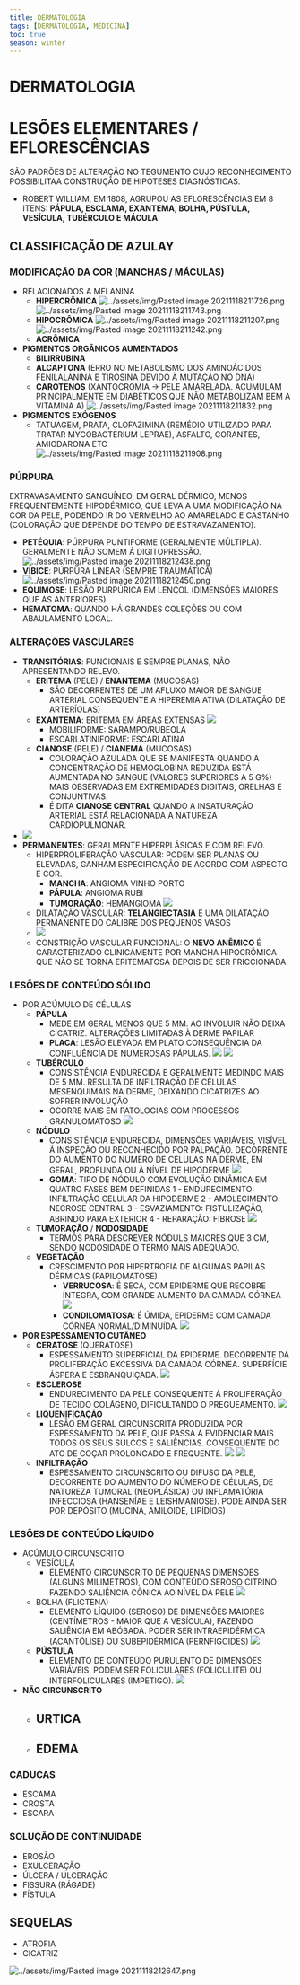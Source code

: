 ```yaml
---
title: DERMATOLOGIA
tags: [DERMATOLOGIA, MEDICINA]
toc: true
season: winter
---
```


# DERMATOLOGIA

# LESÕES ELEMENTARES / EFLORESCÊNCIAS
SÃO PADRÕES DE ALTERAÇÃO NO TEGUMENTO CUJO RECONHECIMENTO POSSIBILITAA CONSTRUÇÃO DE HIPÓTESES DIAGNÓSTICAS.
- ROBERT WILLIAM, EM 1808, AGRUPOU AS EFLORESCÊNCIAS EM 8 ITENS: **PÁPULA, ESCLAMA, EXANTEMA, BOLHA, PÚSTULA, VESÍCULA, TUBÉRCULO E MÁCULA**

## CLASSIFICAÇÃO DE AZULAY
### MODIFICAÇÃO DA COR (MANCHAS / MÁCULAS)
- RELACIONADOS A MELANINA
	- **HIPERCRÔMICA**
	![../assets/img/Pasted image 20211118211726.png](../assets/img/Pasted%20image%2020211118211726.png)
	![../assets/img/Pasted image 20211118211743.png](../assets/img/Pasted%20image%2020211118211743.png)
	- **HIPOCRÔMICA**
	![../assets/img/Pasted image 20211118211207.png](../assets/img/Pasted%20image%2020211118211207.png)
	![../assets/img/Pasted image 20211118211242.png](../assets/img/Pasted%20image%2020211118211242.png)
	- **ACRÔMICA**
- **PIGMENTOS ORGÂNICOS AUMENTADOS**
	- **BILIRRUBINA**
	- **ALCAPTONA** (ERRO NO METABOLISMO DOS AMINOÁCIDOS FENILALANINA E TIROSINA DEVIDO À MUTAÇÃO NO DNA)
	- **CAROTENOS** (XANTOCROMIA -> PELE AMARELADA. ACUMULAM PRINCIPALMENTE EM DIABÉTICOS QUE NÃO METABOLIZAM BEM A VITAMINA A)
	![../assets/img/Pasted image 20211118211832.png](../assets/img/Pasted%20image%2020211118211832.png)
- **PIGMENTOS EXÓGENOS**
	- TATUAGEM, PRATA, CLOFAZIMINA (REMÉDIO UTILIZADO PARA TRATAR MYCOBACTERIUM LEPRAE), ASFALTO, CORANTES, AMIODARONA ETC
	![../assets/img/Pasted image 20211118211908.png](../assets/img/Pasted%20image%2020211118211908.png)

### PÚRPURA
EXTRAVASAMENTO SANGUÍNEO, EM GERAL DÉRMICO, MENOS FREQUENTEMENTE HIPODÉRMICO, QUE LEVA A UMA MODIFICAÇÃO NA COR DA PELE, PODENDO IR DO VERMELHO AO AMARELADO E CASTANHO (COLORAÇÃO QUE DEPENDE DO TEMPO DE ESTRAVAZAMENTO).

- **PETÉQUIA**: PÚRPURA PUNTIFORME (GERALMENTE MÚLTIPLA). GERALMENTE NÃO SOMEM Á DIGITOPRESSÃO.
![../assets/img/Pasted image 20211118212438.png](../assets/img/Pasted%20image%2020211118212438.png)
- **VÍBICE**: PÚRPURA LINEAR (SEMPRE TRAUMÁTICA)
![../assets/img/Pasted image 20211118212450.png](../assets/img/Pasted%20image%2020211118212450.png)
- **EQUIMOSE**: LESÃO PURPÚRICA EM LENÇOL (DIMENSÕES MAIORES QUE AS ANTERIORES)
- **HEMATOMA**: QUANDO HÁ GRANDES COLEÇÕES OU COM ABAULAMENTO LOCAL.

### ALTERAÇÕES VASCULARES
- **TRANSITÓRIAS**: FUNCIONAIS E SEMPRE PLANAS, NÃO APRESENTANDO RELEVO. 
	- **ERITEMA** (PELE) / **ENANTEMA** (MUCOSAS)
		- SÃO DECORRENTES DE UM AFLUXO MAIOR DE SANGUE ARTERIAL CONSEQUENTE A HIPEREMIA ATIVA (DILATAÇÃO DE ARTERÍOLAS)
	- **EXANTEMA**: ERITEMA EM ÁREAS EXTENSAS
	![](../assets/img/Pasted%20image%2020211118214911.png)
		- MOBILIFORME: SARAMPO/RUBEOLA
		- ESCARLATINIFORME: ESCARLATINA
	- **CIANOSE** (PELE) / **CIANEMA** (MUCOSAS)
		- COLORAÇÃO AZULADA QUE SE MANIFESTA QUANDO A CONCENTRAÇÃO DE HEMOGLOBINA REDUZIDA ESTÁ AUMENTADA NO SANGUE (VALORES SUPERIORES A 5 G%) MAIS OBSERVADAS EM EXTREMIDADES DIGITAIS, ORELHAS E CONJUNTIVAS.
		- É DITA **CIANOSE CENTRAL** QUANDO A INSATURAÇÃO ARTERIAL ESTÁ RELACIONADA A NATUREZA CARDIOPULMONAR.
- ![](../assets/img/Pasted%20image%2020211118214953.png)
- **PERMANENTES**: GERALMENTE HIPERPLÁSICAS E COM RELEVO.
	- HIPERPROLIFERAÇÃO VASCULAR: PODEM SER PLANAS OU ELEVADAS, GANHAM ESPECIFICAÇÃO DE ACORDO COM ASPECTO E COR.
		- **MANCHA**: ANGIOMA VINHO PORTO
		- **PÁPULA**: ANGIOMA RUBI
		- **TUMORAÇÃO**: HEMANGIOMA
		![](../assets/img/Pasted%20image%2020211118215018.png)
	- DILATAÇÃO VASCULAR: **TELANGIECTASIA** É UMA DILATAÇÃO PERMANENTE DO CALIBRE DOS PEQUENOS VASOS
	- ![](../assets/img/Pasted%20image%2020211118215038.png)
	- CONSTRIÇÃO VASCULAR FUNCIONAL: O **NEVO ANÊMICO** É CARACTERIZADO CLINICAMENTE POR MANCHA HIPOCRÔMICA QUE NÃO SE TORNA ERITEMATOSA DEPOIS DE SER FRICCIONADA.

### LESÕES DE CONTEÚDO SÓLIDO
- POR ACÚMULO DE CÉLULAS
	- **PÁPULA**
		- MEDE EM GERAL MENOS QUE 5 MM. AO INVOLUIR NÃO DEIXA CICATRIZ. ALTERAÇÕES LIMITADAS À DERME PAPILAR
		- **PLACA**: LESÃO ELEVADA EM PLATO CONSEQUÊNCIA DA CONFLUÊNCIA DE NUMEROSAS PÁPULAS.
		![](../assets/img/Pasted%20image%2020211118215904.png)
		![](../assets/img/Pasted%20image%2020211118215933.png)
	- **TUBÉRCULO**
		- CONSISTÊNCIA ENDURECIDA E GERALMENTE MEDINDO MAIS DE 5 MM. RESULTA DE INFILTRAÇÃO DE CÉLULAS MESENQUIMAIS NA DERME, DEIXANDO CICATRIZES AO SOFRER INVOLUÇÃO
		- OCORRE MAIS EM PATOLOGIAS COM PROCESSOS GRANULOMATOSO
		![](../assets/img/Pasted%20image%2020211118220234.png)
	- **NÓDULO**
		- CONSISTÊNCIA ENDURECIDA, DIMENSÕES VARIÁVEIS, VISÍVEL Á INSPEÇÃO OU RECONHECIDO POR PALPAÇÃO. DECORRENTE DO AUMENTO DO NÚMERO DE CÉLULAS NA DERME, EM GERAL, PROFUNDA OU À NÍVEL DE HIPODERME
		![](../assets/img/Pasted%20image%2020211118220250.png)
		- **GOMA**: TIPO DE NÓDULO COM EVOLUÇÃO DINÂMICA EM QUATRO FASES BEM DEFINIDAS
			1 - ENDURECIMENTO: INFILTRAÇÃO CELULAR DA HIPODERME
			2 - AMOLECIMENTO: NECROSE CENTRAL
			3 - ESVAZIAMENTO: FISTULIZAÇÃO, ABRINDO PARA EXTERIOR
			4 - REPARAÇÃO: FIBROSE
			![](../assets/img/Pasted%20image%2020211118220500.png)
	- **TUMORAÇÃO** / **NODOSIDADE**
		- TERMOS PARA DESCREVER NÓDULS MAIORES QUE 3 CM, SENDO NODOSIDADE O TERMO MAIS ADEQUADO.
	- **VEGETAÇÃO**
		- CRESCIMENTO POR HIPERTROFIA DE ALGUMAS PAPILAS DÉRMICAS (PAPILOMATOSE)
			- **VERRUCOSA**: É SECA, COM EPIDERME QUE RECOBRE ÍNTEGRA, COM GRANDE AUMENTO DA CAMADA CÓRNEA
			![](../assets/img/Pasted%20image%2020211118220723.png)
			- **CONDILOMATOSA**: É ÚMIDA, EPIDERME COM CAMADA CÓRNEA NORMAL/DIMINUÍDA.
			![](../assets/img/Pasted%20image%2020211118220734.png)
- **POR ESPESSAMENTO CUTÂNEO**
	- **CERATOSE** (QUERATOSE)
		- ESPESSAMENTO SUPERFICIAL DA EPIDERME. DECORRENTE DA PROLIFERAÇÃO EXCESSIVA DA CAMADA CÓRNEA. SUPERFÍCIE ÁSPERA E ESBRANQUIÇADA.
		![](../assets/img/Pasted%20image%2020211118220843.png)
	- **ESCLEROSE**
		- ENDURECIMENTO DA PELE CONSEQUENTE Á PROLIFERAÇÃO DE TECIDO COLÁGENO, DIFICULTANDO O PREGUEAMENTO.
		![](../assets/img/Pasted%20image%2020211118221025.png)
	- **LIQUENIFICAÇÃO**
		- LESÃO EM GERAL CIRCUNSCRITA PRODUZIDA POR ESPESSAMENTO DA PELE, QUE PASSA A EVIDENCIAR MAIS TODOS OS SEUS SULCOS E SALIÊNCIAS. CONSEQUENTE DO ATO DE COÇAR PROLONGADO E FREQUENTE.
		![](../assets/img/Pasted%20image%2020211118221036.png)
		![](../assets/img/Pasted%20image%2020211118221050.png)
	- **INFILTRAÇÃO**
		- ESPESSAMENTO CIRCUNSCRITO OU DIFUSO DA PELE, DECORRENTE DO AUMENTO DO NÚMERO DE CÉLULAS, DE NATUREZA TUMORAL (NEOPLÁSICA) OU INFLAMATÓRIA INFECCIOSA (HANSENÍAE E LEISHMANIOSE). PODE AINDA SER POR DEPÓSITO (MUCINA, AMILOIDE, LIPÍDIOS)

### LESÕES DE CONTEÚDO LÍQUIDO
- ACÚMULO CIRCUNSCRITO
	- VESÍCULA
		- ELEMENTO CIRCUNSCRITO DE PEQUENAS DIMENSÕES (ALGUNS MILIMETROS), COM CONTEÚDO SEROSO CITRINO FAZENDO SALIÊNCIA CÔNICA AO NÍVEL DA PELE
		![](../assets/img/Pasted%20image%2020211118221459.png)
	- BOLHA (FLICTENA)
		- ELEMENTO LÍQUIDO (SEROSO) DE DIMENSÕES MAIORES (CENTÍMETROS - MAIOR QUE A VESÍCULA), FAZENDO SALIÊNCIA EM ABÓBADA. PODER SER INTRAEPIDÉRMICA (ACANTÓLISE) OU SUBEPIDÉRMICA (PERNFIGOIDES)
		![](../assets/img/Pasted%20image%2020211118221515.png)
	- **PÚSTULA**
		- ELEMENTO DE CONTEÚDO PURULENTO DE DIMENSÕES VARIÁVEIS. PODEM SER FOLICULARES (FOLICULITE) OU INTERFOLICULARES (IMPETIGO).
		![](../assets/img/Pasted%20image%2020211118221741.png)
- **NÃO CIRCUNSCRITO**
	- **URTICA**
		- 
	- **EDEMA**
		- 

### CADUCAS
- ESCAMA
- CROSTA
- ESCARA

### SOLUÇÃO DE CONTINUIDADE
- EROSÃO
- EXULCERAÇÃO
- ÚLCERA / ÚLCERAÇÃO
- FISSURA (RÁGADE)
- FÍSTULA

## SEQUELAS
- ATROFIA
- CICATRIZ

![../assets/img/Pasted image 20211118212647.png](../assets/img/Pasted%20image%2020211118212647.png)
